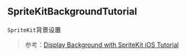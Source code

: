 SpriteKitBackgroundTutorial 
-------------

`SpriteKit`背景设置

> 参考：[Display Background with SpriteKit iOS Tutorial](https://www.ioscreator.com/tutorials/display-background-with-spritekit-ios-tutorial-ios10)